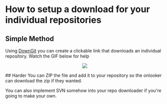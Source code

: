 # How to setup a download for your individual repositories
## Simple Method
Using [DownGit]() you can create a clickable link that downloads an individual repository. Watch the GIF below for help
<p align="center">
<img  src="images/downgit.gif"/>
</p>
## Harder
You can ZIP the file and add it to your repository so the onlooker can download the zip if they wanted.

You can also implement SVN somehow into your repo downloader if you're going to make your own.
